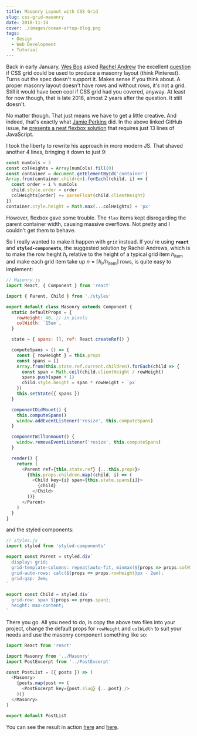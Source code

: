 ```yaml
---
title: Masonry Layout with CSS Grid
slug: css-grid-masonry
date: 2018-11-14
cover: ./images/ocean-artup-blog.png
tags:
  - Design
  - Web Development
  - Tutorial
---
```


Back in early January, [Wes Bos](https://github.com/wesbos) asked [Rachel Andrew](https://github.com/rachelandrew) the excellent [question](https://github.com/rachelandrew/cssgrid-ama/issues/19) if CSS grid could be used to produce a masonry layout (think Pinterest). Turns out the spec doesn't support it. Makes sense if you think about. A proper masonry layout doesn't have rows and without rows, it's not a grid. Still it would have been cool if CSS grid had you covered, anyway. At least for now though, that is late 2018, almost 2 years after the question. It still doesn't.

No matter though. That just means we have to get a little creative. And indeed, that's exactly what [Jamie Perkins](https://github.com/inorganik) did. In the above linked GitHub issue, he [presents a neat flexbox solution](https://codepen.io/inorganik/pen/pREYPJ) that requires just 13 lines of JavaScript.

I took the liberty to rewrite his approach in more modern JS. That shaved another 4 lines, bringing it down to just 9:

```javascript
const numCols = 3
const colHeights = Array(numCols).fill(0)
const container = document.getElementById('container')
Array.from(container.children).forEach((child, i) => {
  const order = i % numCols
  child.style.order = order
  colHeights[order] += parseFloat(child.clientHeight)
})
container.style.height = Math.max(...colHeights) + 'px'
```

However, flexbox gave some trouble. The `flex` items kept disregarding the parent container width, causing massive overflows. Not pretty and I couldn't get them to behave.

So I really wanted to make it happen with `grid` instead. If you're using **`react`** and **`styled-components`**, the suggested solution by Rachel Andrews, which is to make the row height $h_\text{r}$ relative to the height of a typical grid item $h_\text{item}$ and make each grid item take up $n = \lceil h_\text{r}/h_\text{item}\rceil$ rows, is quite easy to implement:

```javascript
// Masonry.js
import React, { Component } from 'react'

import { Parent, Child } from './styles'

export default class Masonry extends Component {
  static defaultProps = {
    rowHeight: 40, // in pixels
    colWidth: `15em`,
  }

  state = { spans: [], ref: React.createRef() }

  computeSpans = () => {
    const { rowHeight } = this.props
    const spans = []
    Array.from(this.state.ref.current.children).forEach(child => {
      const span = Math.ceil(child.clientHeight / rowHeight)
      spans.push(span + 1)
      child.style.height = span * rowHeight + `px`
    })
    this.setState({ spans })
  }

  componentDidMount() {
    this.computeSpans()
    window.addEventListener('resize', this.computeSpans)
  }

  componentWillUnmount() {
    window.removeEventListener('resize', this.computeSpans)
  }

  render() {
    return (
      <Parent ref={this.state.ref} {...this.props}>
        {this.props.children.map((child, i) => (
          <Child key={i} span={this.state.spans[i]}>
            {child}
          </Child>
        ))}
      </Parent>
    )
  }
}
```

and the styled components:

```javascript
// styles.js
import styled from 'styled-components'

export const Parent = styled.div`
  display: grid;
  grid-template-columns: repeat(auto-fit, minmax(${props => props.colWidth}, 1fr));
  grid-auto-rows: calc(${props => props.rowHeight}px - 2em);
  grid-gap: 2em;
`

export const Child = styled.div`
  grid-row: span ${props => props.span};
  height: max-content;
`
```

There you go. All you need to do, is copy the above two files into your project, change the default props for `rowHeight` and `colWidth` to suit your needs and use the masonry component something like so:

```javascript
import React from 'react'

import Masonry from '../Masonry'
import PostExcerpt from '../PostExcerpt'

const PostList = ({ posts }) => (
  <Masonry>
    {posts.map(post => (
      <PostExcerpt key={post.slug} {...post} />
    ))}
  </Masonry>
)

export default PostList
```

You can see the result in action [here](https://ocean-artup.eu/blog) and [here](https://studenten-bilden-schueler.de/blog).
